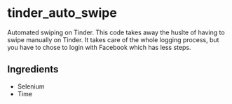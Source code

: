 # tinder_auto_swipe
Automated swiping on Tinder.
This code takes away the huslte of having to swipe manually on Tinder.
It takes care of the whole logging process, but you have to chose to login with Facebook which has less
steps.

## Ingredients
* Selenium
* Time


